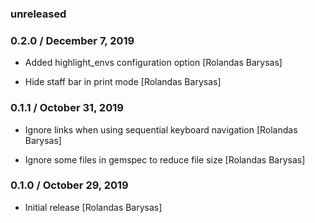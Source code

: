 ### unreleased

### 0.2.0 / December 7, 2019

* Added highlight_envs configuration option [Rolandas Barysas]

* Hide staff bar in print mode [Rolandas Barysas]

### 0.1.1 / October 31, 2019

* Ignore links when using sequential keyboard navigation [Rolandas Barysas]

* Ignore some files in gemspec to reduce file size [Rolandas Barysas]

### 0.1.0 / October 29, 2019

* Initial release [Rolandas Barysas]
